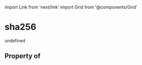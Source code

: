import Link from 'next/link'
import Grid from '@components/Grid'

# sha256

undefined

## Property of



